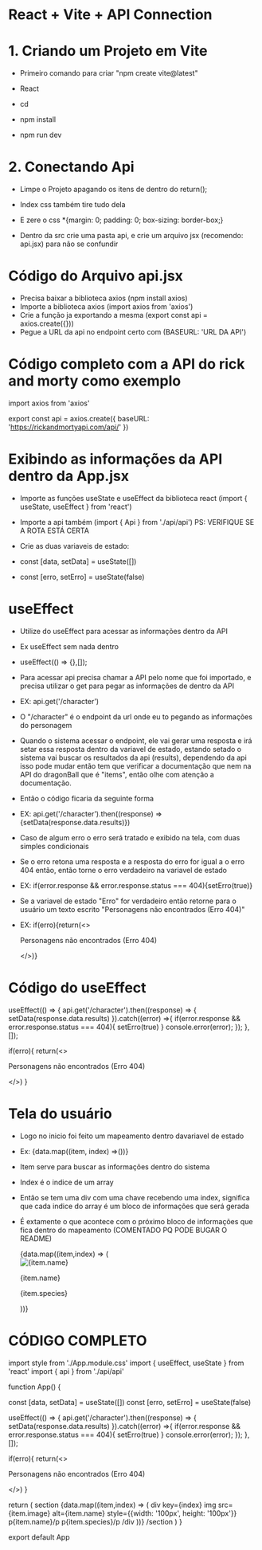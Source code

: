 # React + Vite + API Connection

##

# 1. Criando um Projeto em Vite

- Primeiro comando para criar "npm create vite@latest"

- React

- cd <nome do projeto>

- npm install

- npm run dev

##

# 2. Conectando Api

- Limpe o Projeto apagando os itens de dentro do return();
- Index css também tire tudo dela
- E zere o css \*{margin: 0; padding: 0; box-sizing: border-box;}

- Dentro da src crie uma pasta api, e crie um arquivo jsx (recomendo: api.jsx) para não se confundir

# Código do Arquivo api.jsx

- Precisa baixar a biblioteca axios (npm install axios)
- Importe a biblioteca axios (import axios from 'axios')
- Crie a função ja exportando a mesma (export const api = axios.create({}))
- Pegue a URL da api no endpoint certo com (BASEURL: 'URL DA API')

##

# Código completo com a API do rick and morty como exemplo

import axios from 'axios'

export const api = axios.create({
baseURL: 'https://rickandmortyapi.com/api/'
})

##

# Exibindo as informações da API dentro da App.jsx

- Importe as funções useState e useEffect da biblioteca react (import { useState, useEffect } from 'react')

- Importe a api também (import { Api } from './api/api') PS: VERIFIQUE SE A ROTA ESTÁ CERTA

- Crie as duas variaveis de estado:
- const [data, setData] = useState([])
- const [erro, setErro] = useState(false)

# useEffect

- Utilize do useEffect para acessar as informações dentro da API
- Ex useEffect sem nada dentro
- useEffect(() => {},[]);

- Para acessar api precisa chamar a API pelo nome que foi importado, e precisa utilizar o get para pegar as informações de dentro da API

- EX: api.get('/character')

- O "/character" é o endpoint da url onde eu to pegando as informações do personagem

- Quando o sistema acessar o endpoint, ele vai gerar uma resposta e irá setar essa resposta dentro da variavel de estado, estando setado o sistema vai buscar os resultados da api (results), dependendo da api isso pode mudar então tem que verificar a documentação que nem na API do dragonBall que é "items", então olhe com atenção a documentação.

- Então o código ficaria da seguinte forma

- EX: api.get('/character').then((response) =>{setData(response.data.results)})

- Caso de algum erro o erro será tratado e exibido na tela, com duas simples condicionais

- Se o erro retona uma resposta e a resposta do erro for igual a o erro 404 então, então torne o erro verdadeiro na variavel de estado

- EX: if(error.response && error.response.status === 404){setErro(true)}

- Se a variavel de estado "Erro" for verdadeiro então retorne para o usuário um texto escrito "Personagens não encontrados (Erro 404)"

- EX: if(erro){return(<><p>Personagens não encontrados (Erro 404)</p></>)}

# Código do useEffect

useEffect(() => {
api.get('/character').then((response) => {
setData(response.data.results)
}).catch((error) =>{
if(error.response && error.response.status === 404){
setErro(true)
}
console.error(error);
});
},[]);

if(erro){
return(<><p>Personagens não encontrados (Erro 404)</p></>)
}

##

# Tela do usuário

- Logo no inicio foi feito um mapeamento dentro davariavel de estado

- Ex: {data.map((item, index) =>())}

- Item serve para buscar as informações dentro do sistema
- Index é o indice de um array

- Então se tem uma div com uma chave recebendo uma index, significa que cada indice do array é um bloco de informações que será gerada

- É extamente o que acontece com o próximo bloco de informações que fica dentro do mapeamento (COMENTADO PQ PODE BUGAR O README)

  <section>
    {data.map((item,index) => (
      <div key={index}>
        <img src={item.image} alt={item.name} style={{width: '100px', '100px'}}/>
        <p>{item.name}</p>
        <p>{item.species}</p>
      </div>
    ))}
  </section>

# CÓDIGO COMPLETO 

import style from './App.module.css'
import { useEffect, useState } from 'react'
import { api } from './api/api'

function App() {

  const [data, setData] = useState([])
  const [erro, setErro] = useState(false)

  useEffect(() => {
    api.get('/character').then((response) => {
      setData(response.data.results)
    }).catch((error) =>{
      if(error.response && error.response.status === 404){
        setErro(true)
      }
      console.error(error);
    });
  },[]);

  if(erro){
    return(<><p>Personagens não encontrados (Erro 404)</p></>)
  }

  return (
    section
      {data.map((item,index) => (
        div key={index}
          img src={item.image} alt={item.name} style={{width: '100px', height: '100px'}}
          p{item.name}/p
          p{item.species}/p
        /div
      ))}
    /section
  )
}

export default App

